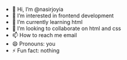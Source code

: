 - 👋 Hi, I’m @nasirjoyia
- 👀 I’m interested in frontend development
- 🌱 I’m currently learning html
- 💞️ I’m looking to collaborate on html and css
- 📫 How to reach me email
- 😄 Pronouns: you
- ⚡ Fun fact: nothing
  

<!---
nasirjoyia/nasirjoyia is a ✨ special ✨ repository because its `README.md` (this file) appears on your GitHub profile.
You can click the Preview link to take a look at your changes.
--->
